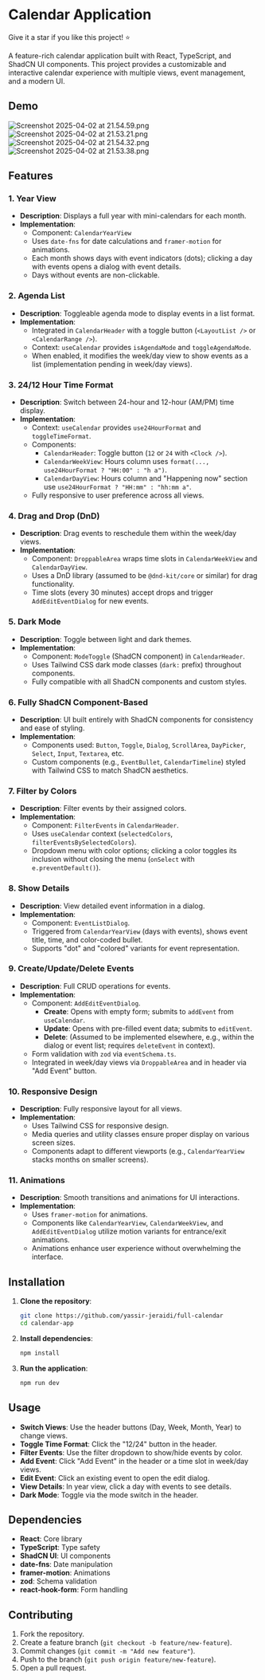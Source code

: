# Calendar Application

Give it a star if you like this project! ⭐

A feature-rich calendar application built with React, TypeScript, and ShadCN UI components. This project provides a
customizable and interactive calendar experience with multiple views, event management, and a modern UI.

## Demo

![Screenshot 2025-04-02 at 21.54.59.png](screenshots/Screenshot%202025-04-02%20at%2021.54.59.png)
![Screenshot 2025-04-02 at 21.53.21.png](screenshots/Screenshot%202025-04-02%20at%2021.53.21.png)
![Screenshot 2025-04-02 at 21.54.32.png](screenshots/Screenshot%202025-04-02%20at%2021.54.32.png)
![Screenshot 2025-04-02 at 21.53.38.png](screenshots/Screenshot%202025-04-02%20at%2021.53.38.png)

## Features

### 1. Year View

- **Description**: Displays a full year with mini-calendars for each month.
- **Implementation**:
    - Component: `CalendarYearView`
    - Uses `date-fns` for date calculations and `framer-motion` for animations.
    - Each month shows days with event indicators (dots); clicking a day with events opens a dialog with event details.
    - Days without events are non-clickable.

### 2. Agenda List

- **Description**: Toggleable agenda mode to display events in a list format.
- **Implementation**:
    - Integrated in `CalendarHeader` with a toggle button (`<LayoutList />` or `<CalendarRange />`).
    - Context: `useCalendar` provides `isAgendaMode` and `toggleAgendaMode`.
    - When enabled, it modifies the week/day view to show events as a list (implementation pending in week/day views).

### 3. 24/12 Hour Time Format

- **Description**: Switch between 24-hour and 12-hour (AM/PM) time display.
- **Implementation**:
    - Context: `useCalendar` provides `use24HourFormat` and `toggleTimeFormat`.
    - Components:
        - `CalendarHeader`: Toggle button (`12` or `24` with `<Clock />`).
        - `CalendarWeekView`: Hours column uses `format(..., use24HourFormat ? "HH:00" : "h a")`.
        - `CalendarDayView`: Hours column and "Happening now" section use `use24HourFormat ? "HH:mm" : "hh:mm a"`.
    - Fully responsive to user preference across all views.

### 4. Drag and Drop (DnD)

- **Description**: Drag events to reschedule them within the week/day views.
- **Implementation**:
    - Component: `DroppableArea` wraps time slots in `CalendarWeekView` and `CalendarDayView`.
    - Uses a DnD library (assumed to be `@dnd-kit/core` or similar) for drag functionality.
    - Time slots (every 30 minutes) accept drops and trigger `AddEditEventDialog` for new events.

### 5. Dark Mode

- **Description**: Toggle between light and dark themes.
- **Implementation**:
    - Component: `ModeToggle` (ShadCN component) in `CalendarHeader`.
    - Uses Tailwind CSS dark mode classes (`dark:` prefix) throughout components.
    - Fully compatible with all ShadCN components and custom styles.

### 6. Fully ShadCN Component-Based

- **Description**: UI built entirely with ShadCN components for consistency and ease of styling.
- **Implementation**:
    - Components used: `Button`, `Toggle`, `Dialog`, `ScrollArea`, `DayPicker`, `Select`, `Input`, `Textarea`, etc.
    - Custom components (e.g., `EventBullet`, `CalendarTimeline`) styled with Tailwind CSS to match ShadCN aesthetics.

### 7. Filter by Colors

- **Description**: Filter events by their assigned colors.
- **Implementation**:
    - Component: `FilterEvents` in `CalendarHeader`.
    - Uses `useCalendar` context (`selectedColors`, `filterEventsBySelectedColors`).
    - Dropdown menu with color options; clicking a color toggles its inclusion without closing the menu (`onSelect` with
      `e.preventDefault()`).

### 8. Show Details

- **Description**: View detailed event information in a dialog.
- **Implementation**:
    - Component: `EventListDialog`.
    - Triggered from `CalendarYearView` (days with events), shows event title, time, and color-coded bullet.
    - Supports "dot" and "colored" variants for event representation.

### 9. Create/Update/Delete Events

- **Description**: Full CRUD operations for events.
- **Implementation**:
    - Component: `AddEditEventDialog`.
        - **Create**: Opens with empty form; submits to `addEvent` from `useCalendar`.
        - **Update**: Opens with pre-filled event data; submits to `editEvent`.
        - **Delete**: (Assumed to be implemented elsewhere, e.g., within the dialog or event list; requires
          `deleteEvent` in context).
    - Form validation with `zod` via `eventSchema.ts`.
    - Integrated in week/day views via `DroppableArea` and in header via "Add Event" button.

### 10. Responsive Design

- **Description**: Fully responsive layout for all views.
- **Implementation**:
    - Uses Tailwind CSS for responsive design.
    - Media queries and utility classes ensure proper display on various screen sizes.
    - Components adapt to different viewports (e.g., `CalendarYearView` stacks months on smaller screens).

### 11. Animations

- **Description**: Smooth transitions and animations for UI interactions.
- **Implementation**:
    - Uses `framer-motion` for animations.
    - Components like `CalendarYearView`, `CalendarWeekView`, and `AddEditEventDialog` utilize motion variants for
      entrance/exit animations.
    - Animations enhance user experience without overwhelming the interface.

## Installation

1. **Clone the repository**:
   ```bash
   git clone https://github.com/yassir-jeraidi/full-calendar
   cd calendar-app
   ```

2. **Install dependencies**:
   ```bash
   npm install
   ```

3. **Run the application**:
   ```bash
   npm run dev
   ```

## Usage

- **Switch Views**: Use the header buttons (Day, Week, Month, Year) to change views.
- **Toggle Time Format**: Click the "12/24" button in the header.
- **Filter Events**: Use the filter dropdown to show/hide events by color.
- **Add Event**: Click "Add Event" in the header or a time slot in week/day views.
- **Edit Event**: Click an existing event to open the edit dialog.
- **View Details**: In year view, click a day with events to see details.
- **Dark Mode**: Toggle via the mode switch in the header.


## Dependencies

- **React**: Core library
- **TypeScript**: Type safety
- **ShadCN UI**: UI components
- **date-fns**: Date manipulation
- **framer-motion**: Animations
- **zod**: Schema validation
- **react-hook-form**: Form handling

## Contributing

1. Fork the repository.
2. Create a feature branch (`git checkout -b feature/new-feature`).
3. Commit changes (`git commit -m "Add new feature"`).
4. Push to the branch (`git push origin feature/new-feature`).
5. Open a pull request.
